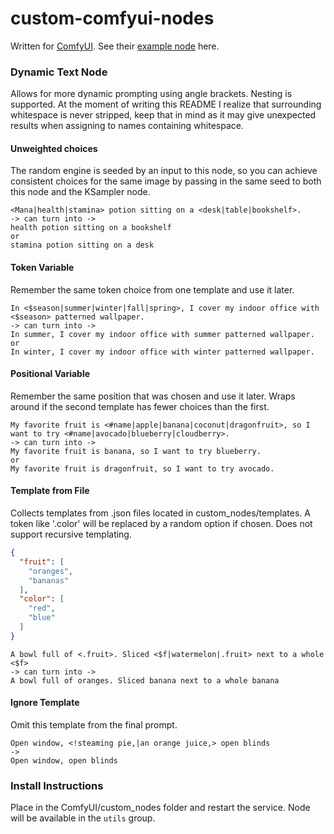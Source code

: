 # custom-comfyui-nodes

Written for [ComfyUI](https://github.com/comfyanonymous/ComfyUI). See their [example node](https://github.com/comfyanonymous/ComfyUI/blob/master/custom_nodes/example_node.py.example) here. 



### Dynamic Text Node
Allows for more dynamic prompting using angle brackets. Nesting is supported. At the moment of writing this README I realize that surrounding whitespace is never stripped, keep that in mind as it may give unexpected results when assigning to names containing whitespace.

#### Unweighted choices
The random engine is seeded by an input to this node, so you can achieve consistent choices for the same image by passing in the same seed to both this node and the KSampler node.
```
<Mana|health|stamina> potion sitting on a <desk|table|bookshelf>.
-> can turn into ->
health potion sitting on a bookshelf
or
stamina potion sitting on a desk
```

#### Token Variable
Remember the same token choice from one template and use it later.
```
In <$season|summer|winter|fall|spring>, I cover my indoor office with <$season> patterned wallpaper.
-> can turn into ->
In summer, I cover my indoor office with summer patterned wallpaper.
or
In winter, I cover my indoor office with winter patterned wallpaper.
```

#### Positional Variable
Remember the same position that was chosen and use it later. Wraps around if the second template has fewer choices than the first.
```
My favorite fruit is <#name|apple|banana|coconut|dragonfruit>, so I want to try <#name|avocado|blueberry|cloudberry>.
-> can turn into ->
My favorite fruit is banana, so I want to try blueberry.
or
My favorite fruit is dragonfruit, so I want to try avocado.

```

#### Template from File
Collects templates from .json files located in custom_nodes/templates. A token like '.color' will be replaced by a random option if chosen. Does not support recursive templating.
```json
{
  "fruit": [
    "oranges",
    "bananas"
  ],
  "color": [
    "red",
    "blue"
  ]
}
```

```
A bowl full of <.fruit>. Sliced <$f|watermelon|.fruit> next to a whole <$f>
-> can turn into ->
A bowl full of oranges. Sliced banana next to a whole banana
```

#### Ignore Template
Omit this template from the final prompt.
```
Open window, <!steaming pie,|an orange juice,> open blinds 
->
Open window, open blinds
```

### Install Instructions
Place in the ComfyUI/custom_nodes folder and restart the service. Node will be available in the `utils` group.
